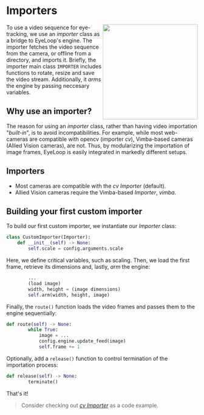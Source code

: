 # Importers #
<p align="right">
    <img src="https://github.com/simonarvin/eyeloop/blob/master/misc/imgs/importer_overview.svg?raw=true" align="right" height="250">
    </p>
    
To use a video sequence for eye-tracking, we use an *importer* class as a bridge to EyeLoop's engine. The importer fetches the video sequence from the camera, or offline from a directory, and imports it. Briefly, the importer main class ```IMPORTER``` includes functions to rotate, resize and save the video stream. Additionally, it *arms* the engine by passing neccesary variables.

## Why use an importer? ##
The reason for using an *importer* class, rather than having video importation "*built-in*", is to avoid incompatibilities. For example, while most web-cameras are compatible with opencv (importer *cv*), Vimba-based cameras (Allied Vision cameras), are not. Thus, by modularizing the importation of image frames, EyeLoop is easily integrated in markedly different setups.

## Importers ##

- Most cameras are compatible with the *cv Importer* (default).
- Allied Vision cameras require the Vimba-based *Importer*, *vimba*.

## Building your first custom importer ##
To build our first custom importer, we instantiate our *Importer* class:
```python
class CustomImporter(Importer):
    def __init__(self) -> None:
        self.scale = config.arguments.scale
```
Here, we define critical variables, such as scaling. Then, we load the first frame, retrieve its dimensions and, lastly, *arm* the engine:

```python
        ...
        (load image)
        width, height = (image dimensions)
        self.arm(width, height, image)
```
Finally, the ```route()``` function loads the video frames and passes them to the engine sequentially:
```python
def route(self) -> None:
        while True:
            image = ...
            config.engine.update_feed(image)
            self.frame += 1
```
Optionally, add a ```release()``` function to control termination of the importation process:
```python
def release(self) -> None:
        terminate()
```

That's it! 
> Consider checking out [*cv Importer*](https://github.com/simonarvin/eyeloop/blob/master/importers/cv.py) as a code example.
